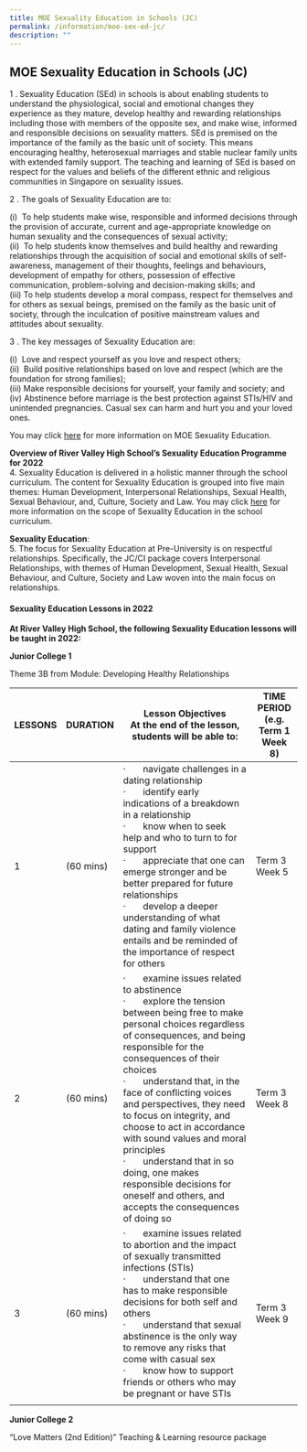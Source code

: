 ```yaml
---
title: MOE Sexuality Education in Schools (JC)
permalink: /information/moe-sex-ed-jc/
description: ""
---
```

## MOE Sexuality Education in Schools (JC)

1 \. Sexuality Education (SEd) in schools is about enabling students to understand the physiological, social and emotional changes they experience as they mature, develop healthy and rewarding relationships including those with members of the opposite sex, and make wise, informed and responsible decisions on sexuality matters. SEd is premised on the importance of the family as the basic unit of society. This means encouraging healthy, heterosexual marriages and stable nuclear family units with extended family support. The teaching and learning of SEd is based on respect for the values and beliefs of the different ethnic and religious communities in Singapore on sexuality issues.

2 \. The goals of Sexuality Education are to:

(i)  To help students make wise, responsible and informed decisions through the provision of accurate, current and age-appropriate knowledge on human sexuality and the consequences of sexual activity;<br>
(ii)  To help students know themselves and build healthy and rewarding relationships through the acquisition of social and emotional skills of self-awareness, management of their thoughts, feelings and behaviours, development of empathy for others, possession of effective communication, problem-solving and decision-making skills; and<br>
(iii) To help students develop a moral compass, respect for themselves and for others as sexual beings, premised on the family as the basic unit of society, through the inculcation of positive mainstream values and attitudes about sexuality.

3 \. The key messages of Sexuality Education are:

(i)  Love and respect yourself as you love and respect others;<br>
(ii)  Build positive relationships based on love and respect (which are the foundation for strong families);<br>
(iii) Make responsible decisions for yourself, your family and society; and<br>
(iv) Abstinence before marriage is the best protection against STIs/HIV and unintended pregnancies. Casual sex can harm and hurt you and your loved ones.

You may click [here](https://www.moe.gov.sg/programmes/sexuality-education) for more information on MOE Sexuality Education.

**Overview of River Valley High School’s Sexuality Education Programme for 2022**<br>
4. Sexuality Education is delivered in a holistic manner through the school curriculum. The content for Sexuality Education is grouped into five main themes: Human Development, Interpersonal Relationships, Sexual Health, Sexual Behaviour, and, Culture, Society and Law. You may click [here](https://www.moe.gov.sg/programmes/sexuality-education/scope-and-teaching-approach) for more information on the scope of Sexuality Education in the school curriculum.

**Sexuality Education**:<br>
5. The focus for Sexuality Education at Pre-University is on respectful relationships. Specifically, the JC/CI package covers Interpersonal Relationships, with themes of Human Development, Sexual Health, Sexual Behaviour, and Culture, Society and Law woven into the main focus on relationships.

#### Sexuality Education Lessons in 2022

**At River Valley High School, the following Sexuality Education lessons will be taught in 2022:**

**Junior College 1**

Theme 3B from Module: Developing Healthy Relationships

| **LESSONS**  | **DURATION**  | **Lesson Objectives**<br>**At the end of the lesson, students will be able to:**  | **TIME PERIOD**<br>**(e.g. Term 1 Week 8)**  |
|---|---|---|---|
| 1  | (60 mins)  |  ·       navigate challenges in a dating relationship<br>·       identify early indications of a breakdown in a relationship<br>·       know when to seek help and who to turn to for support<br>·       appreciate that one can emerge stronger and be better prepared for future relationships<br>·       develop a deeper understanding of what dating and family violence entails and be reminded of the importance of respect for others |  Term 3 Week 5 |
| 2  | (60 mins)  |  ·       examine issues related to abstinence<br>·       explore the tension between being free to make personal choices regardless of consequences, and being responsible for the consequences of their choices<br>·       understand that, in the face of conflicting voices and perspectives, they need to focus on integrity, and choose to act in accordance with sound values and moral principles<br>·       understand that in so doing, one makes responsible decisions for oneself and others, and accepts the consequences of doing so | Term 3 Week 8  |
| 3  | (60 mins)  | ·       examine issues related to abortion and the impact of sexually transmitted infections (STIs)<br>·       understand that one has to make responsible decisions for both self and others<br>·       understand that sexual abstinence is the only way to remove any risks that come with casual sex<br>·       know how to support friends or others who may be pregnant or have STIs  |  Term 3 Week 9 |
|   |   |   |   |

**Junior College 2**

“Love Matters (2nd Edition)” Teaching & Learning resource package